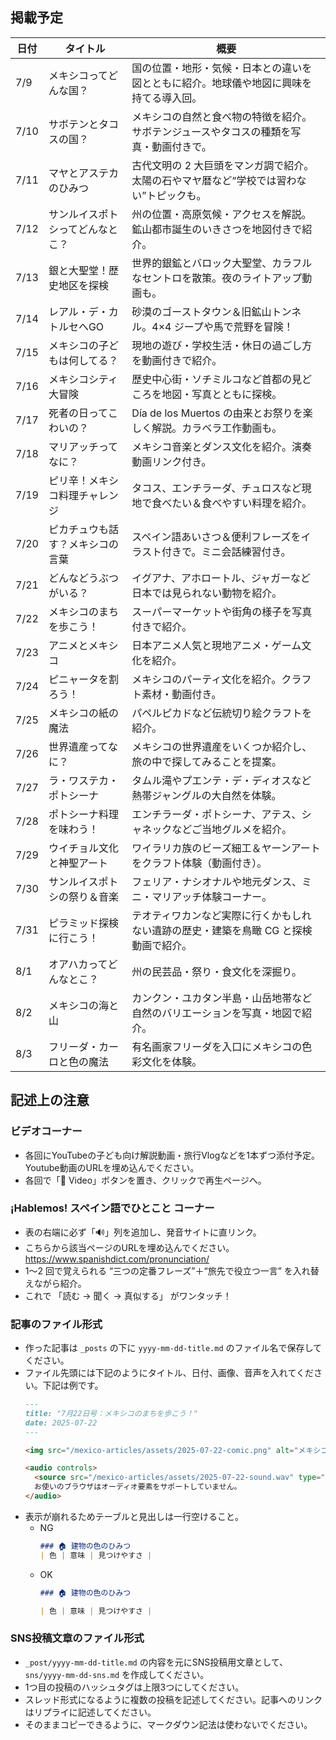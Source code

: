 ## 掲載予定

| 日付  | タイトル                               | 概要                                                                                         |
|------|----------------------------------------|----------------------------------------------------------------------------------------------|
| 7/9  | メキシコってどんな国？                  | 国の位置・地形・気候・日本との違いを図とともに紹介。地球儀や地図に興味を持てる導入回。                 |
| 7/10 | サボテンとタコスの国？                  | メキシコの自然と食べ物の特徴を紹介。サボテンジュースやタコスの種類を写真・動画付きで。               |
| 7/11 | マヤとアステカのひみつ                 | 古代文明の 2 大巨頭をマンガ調で紹介。太陽の石やマヤ暦など“学校では習わない”トピックも。              |
| 7/12 | サンルイスポトシってどんなとこ？         | 州の位置・高原気候・アクセスを解説。鉱山都市誕生のいきさつを地図付きで紹介。                         |
| 7/13 | 銀と大聖堂！歴史地区を探検              | 世界的銀鉱とバロック大聖堂、カラフルなセントロを散策。夜のライトアップ動画も。                        |
| 7/14 | レアル・デ・カトルセへGO               | 砂漠のゴーストタウン＆旧鉱山トンネル。4×4 ジープや馬で荒野を冒険！                                   |
| 7/15 | メキシコの子どもは何してる？            | 現地の遊び・学校生活・休日の過ごし方を動画付きで紹介。                                                |
| 7/16 | メキシコシティ大冒険                   | 歴史中心街・ソチミルコなど首都の見どころを地図・写真とともに探検。                                     |
| 7/17 | 死者の日ってこわいの？                 | Día de los Muertos の由来とお祭りを楽しく解説。カラベラ工作動画も。                                   |
| 7/18 | マリアッチってなに？                   | メキシコ音楽とダンス文化を紹介。演奏動画リンク付き。                                                 |
| 7/19 | ピリ辛！メキシコ料理チャレンジ          | タコス、エンチラーダ、チュロスなど現地で食べたい＆食べやすい料理を紹介。                                |
| 7/20 | ピカチュウも話す？メキシコの言葉        | スペイン語あいさつ＆便利フレーズをイラスト付きで。ミニ会話練習付き。                                   |
| 7/21 | どんなどうぶつがいる？                 | イグアナ、アホロートル、ジャガーなど日本では見られない動物を紹介。                                     |
| 7/22 | メキシコのまちを歩こう！               | スーパーマーケットや街角の様子を写真付きで紹介。                                                      |
| 7/23 | アニメとメキシコ                       | 日本アニメ人気と現地アニメ・ゲーム文化を紹介。                                                        |
| 7/24 | ピニャータを割ろう！                   | メキシコのパーティ文化を紹介。クラフト素材・動画付き。                                                |
| 7/25 | メキシコの紙の魔法                    | パペルピカドなど伝統切り絵クラフトを紹介。                                                            |
| 7/26 | 世界遺産ってなに？                    | メキシコの世界遺産をいくつか紹介し、旅の中で探してみることを提案。                                     |
| 7/27 | ラ・ワステカ・ポトシーナ               | タムル滝やプエンテ・デ・ディオスなど熱帯ジャングルの大自然を体験。                                   |
| 7/28 | ポトシーナ料理を味わう！               | エンチラーダ・ポトシーナ、アテス、シャネックなどご当地グルメを紹介。                                  |
| 7/29 | ウイチョル文化と神聖アート             | ワイラリカ族のビーズ細工＆ヤーンアートをクラフト体験（動画付き）。                                     |
| 7/30 | サンルイスポトシの祭り＆音楽            | フェリア・ナシオナルや地元ダンス、ミニ・マリアッチ体験コーナー。                                      |
| 7/31 | ピラミッド探検に行こう！               | テオティワカンなど実際に行くかもしれない遺跡の歴史・建築を鳥瞰 CG と探検動画で紹介。                  |
| 8/1  | オアハカってどんなとこ？               | 州の民芸品・祭り・食文化を深掘り。                                                                 |
| 8/2  | メキシコの海と山                       | カンクン・ユカタン半島・山岳地帯など自然のバリエーションを写真・地図で紹介。                          |
| 8/3  | フリーダ・カーロと色の魔法             | 有名画家フリーダを入口にメキシコの色彩文化を体験。                                                   |


## 記述上の注意
### ビデオコーナー
- 各回にYouTubeの子ども向け解説動画・旅行Vlogなどを1本ずつ添付予定。Youtube動画のURLを埋め込んでください。
- 各回で「🔗 Video」ボタンを置き、クリックで再生ページへ。

### ¡Hablemos! スペイン語でひとこと コーナー  
- 表の右端に必ず「🔊」列を追加し、発音サイトに直リンク。
- こちらから該当ページのURLを埋め込んでください。 https://www.spanishdict.com/pronunciation/
- 1〜2 回で覚えられる “三つの定番フレーズ”＋“旅先で役立つ一言” を入れ替えながら紹介。
- これで 「読む → 聞く → 真似する」 がワンタッチ！

### 記事のファイル形式
- 作った記事は `_posts` の下に `yyyy-mm-dd-title.md` のファイル名で保存してください。
- ファイル先頭には下記のようにタイトル、日付、画像、音声を入れてください。下記は例です。
  ```md
  ---
  title: "7月22日号：メキシコのまちを歩こう！"
  date: 2025-07-22
  ---

  <img src="/mexico-articles/assets/2025-07-22-comic.png" alt="メキシコの街並み" width="350" />

  <audio controls>
    <source src="/mexico-articles/assets/2025-07-22-sound.wav" type="audio/wav">
    お使いのブラウザはオーディオ要素をサポートしていません。
  </audio>
  ```
- 表示が崩れるためテーブルと見出しは一行空けること。
  - NG
    ```md
    ### 🏠 建物の色のひみつ
    | 色 | 意味 | 見つけやすさ |
    ```
  - OK
    ```md
    ### 🏠 建物の色のひみつ

    | 色 | 意味 | 見つけやすさ |
    ```


### SNS投稿文章のファイル形式
- `_post/yyyy-mm-dd-title.md` の内容を元にSNS投稿用文章として、 `sns/yyyy-mm-dd-sns.md` を作成してください。
- 1つ目の投稿のハッシュタグは上限3つにしてください。
- スレッド形式になるように複数の投稿を記述してください。記事へのリンクはリプライに記述してください。
- そのままコピーできるように、マークダウン記法は使わないでください。
